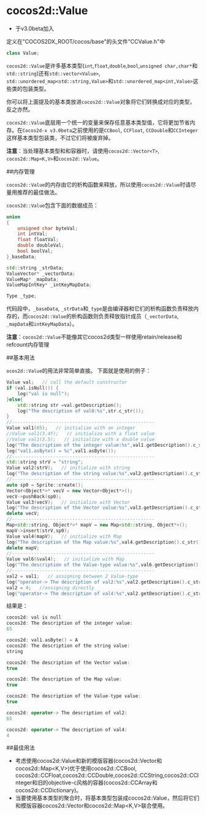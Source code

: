# cocos2d::Value

- 于v3.0beta加入

定义在"COCOS2DX_ROOT/cocos/base"的头文件"CCValue.h"中

```cpp
class Value;
```

`cocos2d::Value`是许多基本类型(`int`,`float`,`double`,`bool`,`unsigned char,char*`和`std::string`)还有`std::vector<Value>`, `std::unordered_map<std::string,Value>`和`std::unordered_map<int,Value>`这些类的包装类型。

你可以将上面提及的基本类放进`cocos2d::Value`对象将它们转换成对应的类型，反之亦然。

`cocos2d::Value`底层用一个统一的变量来保存任意基本类型值，它将更加节省内存。在`Cocos2d-x v3.0beta`之前使用的是`CCBool`, `CCFloat`, `CCDouble`和`CCInteger`这样基本类型包装类，不过它们将被废弃掉。

**注意**：当处理基本类型和和容器时，请使用`cocos2d::Vector<T>`, `cocos2d::Map<K,V>`和`cocos2d::Value`。

##内存管理

`cocos2d::Value`的内存由它的析构函数来释放，所以使用`cocos2d::Value`时请尽量用推荐的最佳做法。

`cocos2d::Value`包含下面的数据成员：

```cpp
union
{
    unsigned char byteVal;
    int intVal;
    float floatVal;
    double doubleVal;
    bool boolVal;
}_baseData;

std::string _strData;
ValueVector* _vectorData;
ValueMap* _mapData;
ValueMapIntKey* _intKeyMapData;

Type _type;
```

代码段中，`_baseData`, `_strData`和`_type`是由编译器和它们的析构函数负责释放内存的，而`cocos2d::Value`的析构函数则负责释放指针成员（`_vectorData`, `_mapData`和`intKeyMapData`）。

**注意**：`cocos2d::Value`不能像其它cocos2d类型一样使用retain/release和refcount内存管理

##基本用法

`ocos2d::Value`的用法非常简单直接。
下面就是使用的例子：
```cpp
Value val;   // call the default constructor
if (val.isNull()) {
    log("val is null");
}else{
    std::string str =val.getDescription();
    log("The description of val0:%s",str.c_str());
}
//----------------------------------------------------
Value val1(65);   // initialize with an integer
//Value val1(3.4f);   // initialize with a float value
//Value val1(3.5);   // initialize with a double value
log("The description of the integer value:%s",val1.getDescription().c_str());
log("val1.asByte() = %c",val1.asByte());
//----------------------------------------------------
std::string strV = "string";
Value val2(strV);   // initialize with string
log("The description of the string value:%s",val2.getDescription().c_str());
//----------------------------------------------------
auto sp0 = Sprite::create();
Vector<Object*>* vecV = new Vector<Object*>();
vecV->pushBack(sp0);
Value val3(vecV);   // initialize with Vector
log("The description of the Vector value:%s",val3.getDescription().c_str());
delete vecV;
//----------------------------------------------------
Map<std::string, Object*>* mapV = new Map<std::string, Object*>();
mapV->insert(strV,sp0);
Value val4(mapV);   // initialize with Map
log("The description of the Map value:%s",val4.getDescription().c_str());
delete mapV;
//----------------------------------------------------
Value val6(&val4);   // initialize with Map
log("The description of the Value-type value:%s",val6.getDescription().c_str());
//----------------------------------------------------
val2 = val1;   // assigning between 2 Value-type
log("operator-> The description of val2:%s",val2.getDescription().c_str());
val2 = 4;   //assigning directly
log("operator-> The description of val4:%s",val2.getDescription().c_str());
```

结果是：

```cpp
cocos2d: val is null
cocos2d: The description of the integer value:
65

cocos2d: val1.asByte() = A
cocos2d: The description of the string value:
string

cocos2d: The description of the Vector value:
true

cocos2d: The description of the Map value:
true

cocos2d: The description of the Value-type value:
true

cocos2d: operator-> The description of val2:
65

cocos2d: operator-> The description of val4:
4
```

##最佳用法

- 考虑使用cocos2d::Value和新的模版容器(cocos2d::Vector<T>和cocos2d::Map<K,V>)优于使用cocos2d::CCBool, cocos2d::CCFloat,cocos2d::CCDouble,cocos2d::CCString,cocos2d::CCInteger和旧的objective-c风格的容器(cocos2d::CCArray和cocos2d::CCDictionary)。
- 当要使用基本类型的聚合时，将基本类型包装成cocos2d::Value，然后将它们和模版容器cocos2d::Vector<T>和cocos2d::Map<K,V>联合使用。
